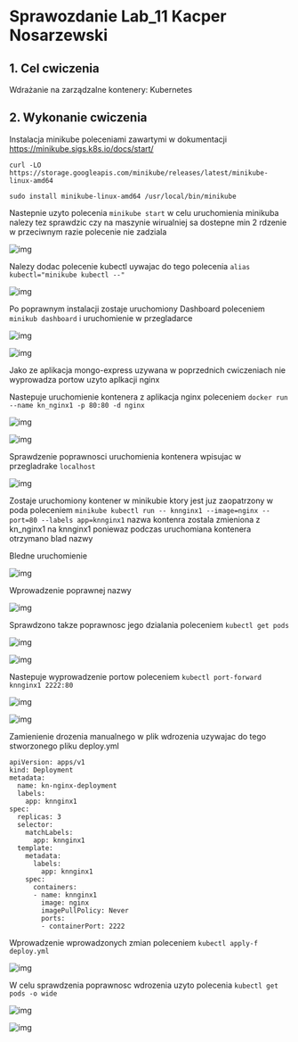 # Sprawozdanie Lab_11 Kacper Nosarzewski
## 1. Cel cwiczenia
Wdrażanie na zarządzalne kontenery: Kubernetes

## 2. Wykonanie cwiczenia

Instalacja minikube poleceniami zawartymi w dokumentacji https://minikube.sigs.k8s.io/docs/start/

`curl -LO https://storage.googleapis.com/minikube/releases/latest/minikube-linux-amd64`

`sudo install minikube-linux-amd64 /usr/local/bin/minikube`

Nastepnie uzyto polecenia `minikube start` w celu uruchomienia minikuba nalezy tez sprawdzic czy na maszynie wirualniej sa dostepne min 2 rdzenie w przeciwnym razie polecenie nie zadziala 


 ![img](minikube_start_koniec.PNG)

 Nalezy dodac polecenie kubectl uywajac do tego polecenia `alias kubectl="minikube kubectl --"`

 ![img](alias.PNG)

 Po poprawnym instalacji zostaje uruchomiony Dashboard poleceniem `minikub dashboard` i uruchomienie w przegladarce

 ![img](start_dashboard.PNG)

 ![img](minikube_dashboard.PNG)


Jako ze aplikacja mongo-express uzywana w poprzednich cwiczeniach nie wyprowadza portow uzyto aplkacji nginx

Nastepuje uruchomienie kontenera z aplikacja nginx poleceniem `docker run --name kn_nginx1 -p 80:80 -d nginx`

![img](docker_run.PNG)

![img](sudo_docker_ps.PNG)

Sprawdzenie poprawnosci uruchomienia kontenera wpisujac w przegladrake `localhost`

![img](localhost.PNG)

Zostaje uruchomiony kontener w minikubie ktory jest juz zaopatrzony w poda poleceniem `minikube kubectl run -- knnginx1 --image=nginx --port=80 --labels app=knnginx1` nazwa kontenra zostala zmieniona z kn_nginx1 na knnginx1 poniewaz podczas uruchomiana kontenera otrzymano blad nazwy

 
Bledne uruchomienie


![img](blad.PNG)

Wprowadzenie poprawnej nazwy


![img](knnginx_created.PNG)

Sprawdzono takze poprawnosc jego dzialania poleceniem `kubectl get pods`

![img](kubectl_get_pods.PNG)

![img](knninx1.PNG)


Nastepuje wyprowadzenie portow poleceniem `kubectl port-forward knnginx1 2222:80`


![img](port-forward_t.PNG)

![img](post_forward.PNG)



Zamienienie drozenia manualnego w plik wdrozenia uzywajac do tego stworzonego pliku deploy.yml

```
apiVersion: apps/v1
kind: Deployment
metadata:
  name: kn-nginx-deployment
  labels:
    app: knnginx1
spec:
  replicas: 3
  selector:
    matchLabels:
      app: knnginx1
  template:
    metadata:
      labels:
        app: knnginx1
    spec:
      containers:
      - name: knnginx1
        image: nginx
        imagePullPolicy: Never
        ports:
        - containerPort: 2222
```

Wprowadzenie wprowadzonych zmian poleceniem `kubectl apply-f deploy.yml`


![img](deploy.PNG)


W celu sprawdzenia poprawnosc wdrozenia uzyto polecenia `kubectl get pods -o wide`

![img](deploy_pods.PNG)


![img](dashboard_deploy1.PNG)

